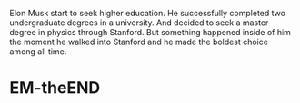 Elon Musk start to seek higher education. He successfully completed two undergraduate degrees in a university. And decided to seek a master degree in physics through Stanford. But something happened inside of him the moment he walked into Stanford and he made the boldest choice among all time.
 
# EM-theEND
